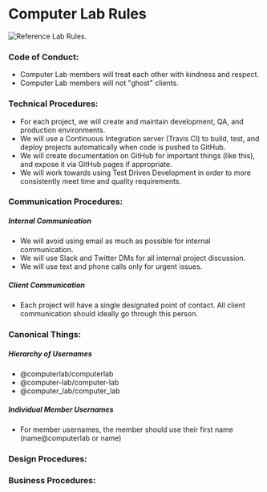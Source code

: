 # Computer Lab Rules

![Reference Lab Rules.](https://s-media-cache-ak0.pinimg.com/originals/b5/56/89/b55689ffec09c9e77d39b12fffccc8cf.jpg)

### Code of Conduct:
- Computer Lab members will treat each other with kindness and respect.
- Computer Lab members will not "ghost" clients.

### Technical Procedures:
- For each project, we will create and maintain development, QA, and production environments.
- We will use a Continuous Integration server (Travis CI) to build, test, and deploy projects 
  automatically when code is pushed to GitHub. 
- We will create documentation on GitHub for important things (like this), and expose it via GitHub 
  pages if appropriate.
- We will work towards using Test Driven Development in order to more consistently meet time and
  quality requirements.

### Communication Procedures:

##### Internal Communication
- We will avoid using email as much as possible for internal communication. 
- We will use Slack and Twitter DMs for all internal project discussion. 
- We will use text and phone calls only for urgent issues. 

##### Client Communication
- Each project will have a single designated point of contact. All client communication should ideally go through this person.

### Canonical Things:

##### Hierarchy of Usernames
- @computerlab/computerlab
- @computer-lab/computer-lab 
- @computer_lab/computer_lab

##### Individual Member Usernames
- For member usernames, the member should use their first name (name@computerlab or name)

### Design Procedures:

### Business Procedures:


